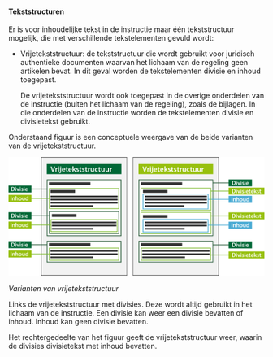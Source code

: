 #### Tekststructuren

Er is voor inhoudelijke tekst in de instructie maar één tekststructuur mogelijk, die met verschillende 
tekstelementen gevuld wordt:

-   Vrijetekststructuur: de tekststructuur die wordt gebruikt voor juridisch authentieke documenten 
    waarvan het lichaam van de regeling geen artikelen bevat. In dit geval worden de tekstelementen 
    divisie en inhoud toegepast.  

    De vrijetekststructuur wordt ook toegepast in de overige onderdelen van de instructie 
    (buiten het lichaam van de regeling), zoals de bijlagen. In die onderdelen van de instructie worden 
    de tekstelementen divisie en divisietekst gebruikt.

Onderstaand figuur is een conceptuele weergave van de beide varianten van de vrijetekststructuur.


![](media/OpOwDeelVrijetekstructuur.png)

*Varianten van vrijetekststructuur*

Links de vrijetekststructuur met divisies. Deze wordt altijd gebruikt in het lichaam van de instructie. 
Een divisie kan weer een divisie bevatten of inhoud. Inhoud kan geen divisie bevatten. 

Het rechtergedeelte van het figuur geeft de vrijetekststructuur weer, waarin de divisies divisietekst met inhoud bevatten. 


